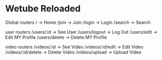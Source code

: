 # Wetube Reloaded

Global routers
/ -> Home
/join -> Join
/login -> Login
/search -> Search

user routers
/users/:id -> See User
/users/logout -> Log Out
/users/edit -> Edit MY Profile
/users/delete -> Delete MY Profile

video routers
/videos/:id -> See Video
/videos/:id/edit -> Edit Video
/videos/:id/delete -> Delete Video
/videos/upload -> Upload Video

